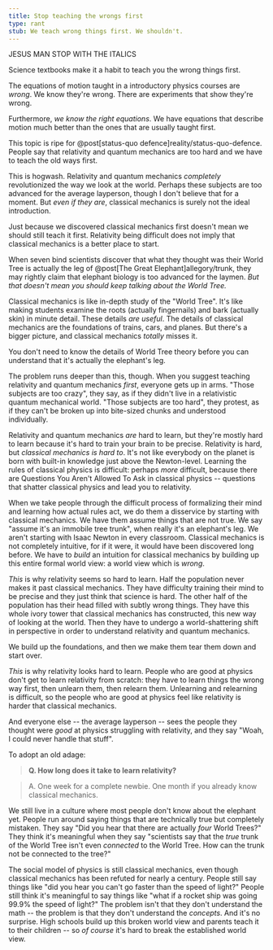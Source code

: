 ```yaml
---
title: Stop teaching the wrongs first
type: rant
stub: We teach wrong things first. We shouldn't.
---
```

JESUS MAN STOP WITH THE ITALICS

Science textbooks make it a habit to teach you the wrong things first.

The equations of motion taught in a introductory physics courses are *wrong*. We know they're wrong. There are experiments that show they're wrong.

Furthermore, *we know the right equations*. We have equations that describe motion much better than the ones that are usually taught first.

This topic is ripe for @post[status-quo defence]reality/status-quo-defence. People say that relativity and quantum mechanics are too hard and we have to teach the old ways first.

This is hogwash. Relativity and quantum mechanics *completely* revolutionized the way we look at the world. Perhaps these subjects are too advanced for the average layperson, though I don't believe that for a moment. But *even if they are*, classical mechanics is surely not the ideal introduction.

Just because we discovered classical mechanics first doesn't mean we should still teach it first. Relativity being difficult does not imply that classical mechanics is a better place to start.

When seven bind scientists discover that what they thought was their World Tree is actually the leg of @post[The Great Elephant]allegory/trunk, they may rightly claim that elephant biology is too advanced for the laymen. *But that doesn't mean you should keep talking about the World Tree.*

Classical mechanics is like in-depth study of the "World Tree". It's like making students examine the roots (actually fingernails) and bark (actually skin) in minute detail. These details *are useful*. The details of classical mechanics are the foundations of trains, cars, and planes. But there's a bigger picture, and classical mechanics *totally* misses it.

You don't need to know the details of World Tree theory before you can understand that it's actually the elephant's leg.

The problem runs deeper than this, though. When you suggest teaching relativity and quantum mechanics *first*, everyone gets up in arms. "Those subjects are too crazy", they say, as if they didn't live in a relativistic quantum mechanical world. "Those subjects are too hard", they protest, as if they can't be broken up into bite-sized chunks and understood individually.

Relativity and quantum mechanics *are* hard to learn, but they're mostly hard to learn because it's hard to train your brain to be precise. Relativity is hard, but *classical mechanics is hard to*. It's not like everybody on the planet is born with built-in knowledge just above the Newton-level. Learning the rules of classical physics is difficult: perhaps *more* difficult, because there are Questions You Aren't Allowed To Ask in classical physics -- questions that shatter classical physics and lead you to relativity.

When we take people through the difficult process of formalizing their mind and learning how actual rules act, we do them a disservice by starting with classical mechanics. We have them assume things that are not true. We say "assume it's an immobile tree trunk", when really it's an elephant's leg. We aren't starting with Isaac Newton in every classroom. Classical mechanics is not completely intuitive, for if it were, it would have been discovered long before. We have to *build* an intuition for classical mechanics by building up this entire formal world view: a world view which is *wrong*.

*This* is why relativity seems so hard to learn. Half the population never makes it past classical mechanics. They have difficulty training their mind to be precise and they just think that science is hard. The other half of the population has their head filled with subtly wrong things. They have this whole ivory tower that classical mechanics has constructed, this new way of looking at the world. Then they have to undergo a world-shattering shift in perspective in order to understand relativity and quantum mechanics.

We build up the foundations, and then we make them tear them down and start over.

*This* is why relativity looks hard to learn. People who are good at physics don't get to learn relativity from scratch: they have to learn things the wrong way first, then unlearn them, then relearn them. Unlearning and relearning is difficult, so the people who are good at physics feel like relativity is harder that classical mechanics.

And everyone else -- the average layperson -- sees the people they thought were *good* at physics struggling with relativity, and they say "Woah, I could never handle that stuff".

To adopt an old adage:

> __Q. How long does it take to learn relativity?__

> A. One week for a complete newbie. One month if you already know classical mechanics.

We still live in a culture where most people don't know about the elephant yet. People run around saying things that are technically true but completely mistaken. They say "Did you hear that there are actually *four* World Trees?" They think it's meaningful when they say "scientists say that the *true* trunk of the World Tree isn't even *connected* to the World Tree. How can the trunk not be connected to the tree?"

The social model of physics is still classical mechanics, even though classical mechanics has been refuted for nearly a century. People still say things like "did you hear you can't go faster than the speed of light?" People still think it's meaningful to say things like "what if a rocket ship was going 99.9% the speed of light?" The problem isn't that they don't understand the math -- the problem is that they don't understand the *concepts*. And it's no surprise. High schools build up this broken world view and parents teach it to their children -- so *of course* it's hard to break the established world view.
